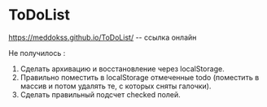 # ToDoList
https://meddokss.github.io/ToDoList/ -- ссылка онлайн

Не получилось :<br>
1. Cделать архивацию и восстановление через localStorage.<br>
2. Правильно поместить в localStorage отмеченные todo (поместить в массив и потом удалять те, с которых сняты галочки).<br>
3. Сделать правильный подсчет checked полей. 
